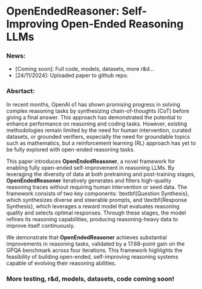 # OpenEndedReasoner: Self-Improving Open-Ended Reasoning LLMs

### News:
- [Coming soon]: Full code, models, datasets, more r&d...
- [24/11/2024]: Uploaded paper to github repo.

### Absrtact:
In recent months, OpenAI o1 has shown promising progress in solving complex reasoning tasks by synthesizing chain-of-thoughts (CoT) before giving a final answer. This approach has demonstrated the potential to enhance performance on reasoning and coding tasks. However, existing methodologies remain limited by the need for human intervention, curated datasets, or grounded verifiers, especially the need for groundable topics such as mathematics, but a reinforcement learning (RL) approach has yet to be fully explored with open-ended reasoning tasks.

This paper introduces **OpenEndedReasoner**, a novel framework for enabling fully open-ended self-improvement in reasoning LLMs. By leveraging the diversity of data at both pretraining and post-training stages, **OpenEndedReasoner** iteratively generates and filters high-quality reasoning traces without requiring human intervention or seed data. The framework consists of two key components: \textbf{Question Synthesis}, which synthesizes diverse and steerable prompts, and \textbf{Response Synthesis}, which leverages a reward model that evaluates reasoning quality and selects optimal responses. Through these stages, the model refines its reasoning capabilities, producing reasoning-heavy data to improve itself continuously.

We demonstrate that **OpenEndedReasoner** achieves substantial improvements in reasoning tasks, validated by a 17.68-point gain on the GPQA benchmark across four iterations. This framework highlights the feasibility of building open-ended, self-improving reasoning systems capable of evolving their reasoning abilities.

### More testing, r&d, models, datasets, code coming soon!